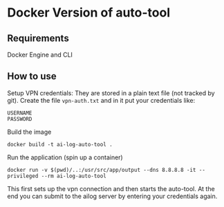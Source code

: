 # Docker Version of auto-tool

## Requirements
Docker Engine and CLI

## How to use

Setup VPN credentials:
They are stored in a plain text file (not tracked by git). Create the file `vpn-auth.txt` and in it put your credentials like:
```
USERNAME
PASSWORD
```

Build the image
```
docker build -t ai-log-auto-tool .
```

Run the application (spin up a container)
```
docker run -v $(pwd)/..:/usr/src/app/output --dns 8.8.8.8 -it --privileged --rm ai-log-auto-tool 
```

This first sets up the vpn connection and then starts the auto-tool. 
At the end you can submit to the ailog server by entering your credentials again.

